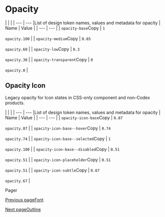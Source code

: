 # Opacity [​](#opacity)

|     |     |
| --- | --- |List of design token names, values and metadata for opacity
| Name | Value |
| --- | --- |
| `opacity-base`Copy | `1`<br><br>`opacity.100` |
| `opacity-medium`Copy | `0.65`<br><br>`opacity.60` |
| `opacity-low`Copy | `0.3`<br><br>`opacity.30` |
| `opacity-transparent`Copy | `0`<br><br>`opacity.0` |

## Opacity Icon [​](#opacity-icon)

Legacy opacity for Icon states in CSS-only component and non-Codex products.

|     |     |
| --- | --- |List of design token names, values and metadata for opacity
| Name | Value |
| --- | --- |
| `opacity-icon-base`Copy | `0.87`<br><br>`opacity.87` |
| `opacity-icon-base--hover`Copy | `0.74`<br><br>`opacity.74` |
| `opacity-icon-base--selected`Copy | `1`<br><br>`opacity.100` |
| `opacity-icon-base--disabled`Copy | `0.51`<br><br>`opacity.51` |
| `opacity-icon-placeholder`Copy | `0.51`<br><br>`opacity.51` |
| `opacity-icon-subtle`Copy | `0.67`<br><br>`opacity.67` |

Pager

[Previous pageFont](/codex/main/design-tokens/font.html)

[Next pageOutline](/codex/main/design-tokens/outline.html)